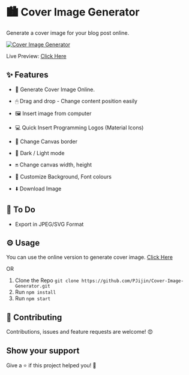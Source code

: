 # 🏙 Cover Image Generator

Generate a cover image for your blog post online.

[![Cover Image Generator](https://github.com/PJijin/Cover-Image-Generator/blob/master/preview.gif?raw=true 'Cover Image Generator')]()

Live Preview: <a href="https://cover-image-generator.pjijin1.now.sh/" target="_BLANK">Click Here</a>

## ✨ Features

-   🌌 Generate Cover Image Online.

-   🖱 Drag and drop - Change content position easily

-   🖼 Insert image from computer

-   💻 Quick Insert Programming Logos (Material Icons)

-   🌈 Change Canvas border

-   🔆 Dark / Light mode

-   🔛 Change canvas width, height

-   🎨 Customize Background, Font colours

-   ⬇️ Download Image

## 📝 To Do

-   Export in JPEG/SVG Format

## ⚙️ Usage

You can use the online version to generate cover image. <a href="https://cover-image-generator.pjijin1.now.sh/" target="_BLANK">Click Here</a>

OR

1. Clone the Repo `git clone https://github.com/PJijin/Cover-Image-Generator.git`
2. Run `npm install`
3. Run `npm start`

## 🤝 Contributing

Contributions, issues and feature requests are welcome! 😍

## Show your support

Give a ⭐️ if this project helped you! 🥰
